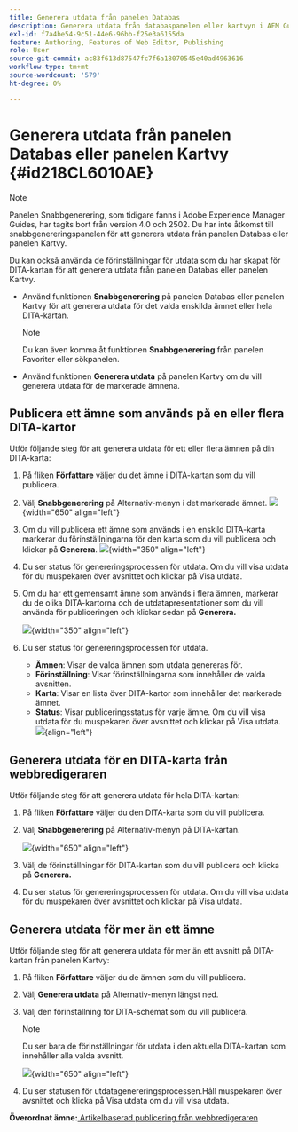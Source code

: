 ```yaml
---
title: Generera utdata från panelen Databas
description: Generera utdata från databaspanelen eller kartvyn i AEM Guides. Lär dig publicera ett ämne som används på en eller flera DITA-kartor eller generera utdata för flera ämnen.
exl-id: f7a4be54-9c51-44e6-96bb-f25e3a6155da
feature: Authoring, Features of Web Editor, Publishing
role: User
source-git-commit: ac83f613d87547fc7f6a18070545e40ad4963616
workflow-type: tm+mt
source-wordcount: '579'
ht-degree: 0%

---
```


# Generera utdata från panelen Databas eller panelen Kartvy {#id218CL6010AE}

>[!NOTE]
>
> Panelen Snabbgenerering, som tidigare fanns i Adobe Experience Manager Guides, har tagits bort från version 4.0 och 2502. Du har inte åtkomst till snabbgenereringspanelen för att generera utdata från panelen Databas eller panelen Kartvy.

Du kan också använda de förinställningar för utdata som du har skapat för DITA-kartan för att generera utdata från panelen Databas eller panelen Kartvy.

- Använd funktionen **Snabbgenerering** på panelen Databas eller panelen Kartvy för att generera utdata för det valda enskilda ämnet eller hela DITA-kartan.

  >[!NOTE]
  >
  > Du kan även komma åt funktionen **Snabbgenerering** från panelen Favoriter eller sökpanelen.

- Använd funktionen **Generera utdata** på panelen Kartvy om du vill generera utdata för de markerade ämnena.

## Publicera ett ämne som används på en eller flera DITA-kartor

Utför följande steg för att generera utdata för ett eller flera ämnen på din DITA-karta:

1. På fliken **Författare** väljer du det ämne i DITA-kartan som du vill publicera.

1. Välj **Snabbgenerering** på Alternativ-menyn i det markerade ämnet.
   ![](images/select-topic-options-menu_cs.png){width="650" align="left"}

1. Om du vill publicera ett ämne som används i en enskild DITA-karta markerar du förinställningarna för den karta som du vill publicera och klickar på **Generera**.
   ![](images/select-preset_cs.png){width="350" align="left"}

1. Du ser status för genereringsprocessen för utdata. Om du vill visa utdata för du muspekaren över avsnittet och klickar på Visa utdata.

1. Om du har ett gemensamt ämne som används i flera ämnen, markerar du de olika DITA-kartorna och de utdatapresentationer som du vill använda för publiceringen och klickar sedan på **Generera.**

   ![](images/select-preset-multiple-maps_cs.png){width="350" align="left"}

1. Du ser status för genereringsprocessen för utdata.

   - **Ämnen**: Visar de valda ämnen som utdata genereras för.
   - **Förinställning**: Visar förinställningarna som innehåller de valda avsnitten.
   - **Karta**: Visar en lista över DITA-kartor som innehåller det markerade ämnet.
   - **Status**: Visar publiceringsstatus för varje ämne.
Om du vill visa utdata för du muspekaren över avsnittet och klickar på Visa utdata.
     ![](images/output-multiple-maps_cs.png){align="left"}


## Generera utdata för en DITA-karta från webbredigeraren

Utför följande steg för att generera utdata för hela DITA-kartan:

1. På fliken **Författare** väljer du den DITA-karta som du vill publicera.

1. Välj **Snabbgenerering** på Alternativ-menyn på DITA-kartan.

   ![](images/select-map-options-menu_cs.png){width="650" align="left"}

1. Välj de förinställningar för DITA-kartan som du vill publicera och klicka på **Generera.**

1. Du ser status för genereringsprocessen för utdata. Om du vill visa utdata för du muspekaren över avsnittet och klickar på Visa utdata.


## Generera utdata för mer än ett ämne

Utför följande steg för att generera utdata för mer än ett avsnitt på DITA-kartan från panelen Kartvy:

1. På fliken **Författare** väljer du de ämnen som du vill publicera.

1. Välj **Generera utdata** på Alternativ-menyn längst ned.

1. Välj den förinställning för DITA-schemat som du vill publicera.

   >[!NOTE]
   >
   > Du ser bara de förinställningar för utdata i den aktuella DITA-kartan som innehåller alla valda avsnitt.

   ![](images/generate-output-multiple-topics_cs.png){width="650" align="left"}

1. Du ser statusen för utdatagenereringsprocessen.Håll muspekaren över avsnittet och klicka på Visa utdata om du vill visa utdata.


**Överordnat ämne:**&#x200B;[&#x200B; Artikelbaserad publicering från webbredigeraren](web-editor-article-publishing.md)
